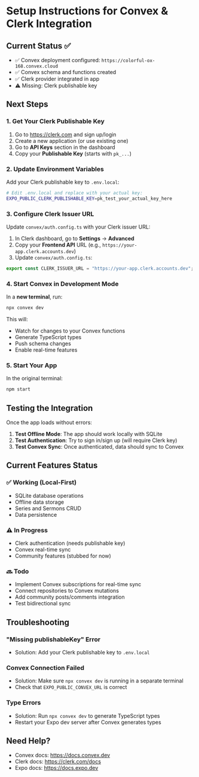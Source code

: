 # Setup Instructions for Convex & Clerk Integration

## Current Status ✅
- ✅ Convex deployment configured: `https://colorful-ox-168.convex.cloud`
- ✅ Convex schema and functions created
- ✅ Clerk provider integrated in app
- ⚠️ Missing: Clerk publishable key

## Next Steps

### 1. Get Your Clerk Publishable Key

1. Go to https://clerk.com and sign up/login
2. Create a new application (or use existing one)
3. Go to **API Keys** section in the dashboard
4. Copy your **Publishable Key** (starts with `pk_...`)

### 2. Update Environment Variables

Add your Clerk publishable key to `.env.local`:

```bash
# Edit .env.local and replace with your actual key:
EXPO_PUBLIC_CLERK_PUBLISHABLE_KEY=pk_test_your_actual_key_here
```

### 3. Configure Clerk Issuer URL

Update `convex/auth.config.ts` with your Clerk issuer URL:

1. In Clerk dashboard, go to **Settings** → **Advanced**
2. Copy your **Frontend API** URL (e.g., `https://your-app.clerk.accounts.dev`)
3. Update `convex/auth.config.ts`:

```typescript
export const CLERK_ISSUER_URL = "https://your-app.clerk.accounts.dev";
```

### 4. Start Convex in Development Mode

In a **new terminal**, run:

```bash
npx convex dev
```

This will:
- Watch for changes to your Convex functions
- Generate TypeScript types
- Push schema changes
- Enable real-time features

### 5. Start Your App

In the original terminal:

```bash
npm start
```

## Testing the Integration

Once the app loads without errors:

1. **Test Offline Mode**: The app should work locally with SQLite
2. **Test Authentication**: Try to sign in/sign up (will require Clerk key)
3. **Test Convex Sync**: Once authenticated, data should sync to Convex

## Current Features Status

### ✅ Working (Local-First)
- SQLite database operations
- Offline data storage
- Series and Sermons CRUD
- Data persistence

### ⚠️ In Progress
- Clerk authentication (needs publishable key)
- Convex real-time sync
- Community features (stubbed for now)

### 🔜 Todo
- Implement Convex subscriptions for real-time sync
- Connect repositories to Convex mutations
- Add community posts/comments integration
- Test bidirectional sync

## Troubleshooting

### "Missing publishableKey" Error
- Solution: Add your Clerk publishable key to `.env.local`

### Convex Connection Failed
- Solution: Make sure `npx convex dev` is running in a separate terminal
- Check that `EXPO_PUBLIC_CONVEX_URL` is correct

### Type Errors
- Solution: Run `npx convex dev` to generate TypeScript types
- Restart your Expo dev server after Convex generates types

## Need Help?

- Convex docs: https://docs.convex.dev
- Clerk docs: https://clerk.com/docs
- Expo docs: https://docs.expo.dev

